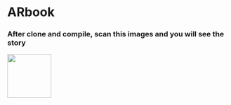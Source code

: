 # ARbook

### After clone and compile, scan this images and you will see the story

<img src="https://raw.githubusercontent.com/franciscobarrios/ARbook/dev/app/src/main/assets/raven.jpg" width="100" />
